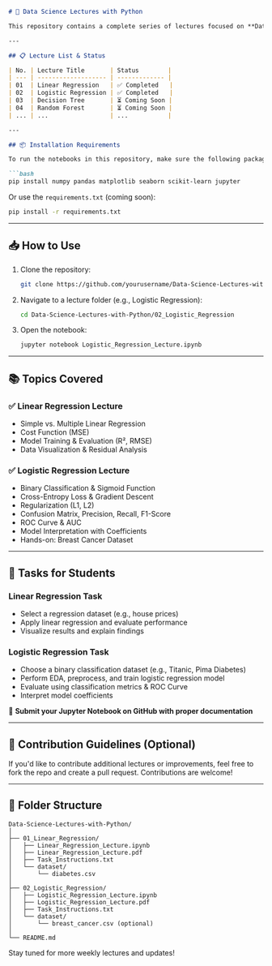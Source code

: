````markdown
# 📘 Data Science Lectures with Python

This repository contains a complete series of lectures focused on **Data Science and Machine Learning** using Python. Each lecture covers both **theoretical concepts** and **hands-on implementation** using real-world datasets. Designed for students and beginners, this series provides weekly learning materials, coding tasks, and project-based learning opportunities.

---

## 📋 Lecture List & Status

| No. | Lecture Title       | Status        |
| --- | ------------------- | ------------- |
| 01  | Linear Regression   | ✅ Completed   |
| 02  | Logistic Regression | ✅ Completed   |
| 03  | Decision Tree       | ⏳ Coming Soon |
| 04  | Random Forest       | ⏳ Coming Soon |
| ... | ...                 | ...           |

---

## 📦 Installation Requirements

To run the notebooks in this repository, make sure the following packages are installed:

```bash
pip install numpy pandas matplotlib seaborn scikit-learn jupyter
````

Or use the `requirements.txt` (coming soon):

```bash
pip install -r requirements.txt
```

---

## 📥 How to Use

1. Clone the repository:

   ```bash
   git clone https://github.com/yourusername/Data-Science-Lectures-with-Python.git
   ```

2. Navigate to a lecture folder (e.g., Logistic Regression):

   ```bash
   cd Data-Science-Lectures-with-Python/02_Logistic_Regression
   ```

3. Open the notebook:

   ```bash
   jupyter notebook Logistic_Regression_Lecture.ipynb
   ```

---

## 📚 Topics Covered

### ✅ Linear Regression Lecture

* Simple vs. Multiple Linear Regression
* Cost Function (MSE)
* Model Training & Evaluation (R², RMSE)
* Data Visualization & Residual Analysis

### ✅ Logistic Regression Lecture

* Binary Classification & Sigmoid Function
* Cross-Entropy Loss & Gradient Descent
* Regularization (L1, L2)
* Confusion Matrix, Precision, Recall, F1-Score
* ROC Curve & AUC
* Model Interpretation with Coefficients
* Hands-on: Breast Cancer Dataset

---

## 📃 Tasks for Students

### Linear Regression Task

* Select a regression dataset (e.g., house prices)
* Apply linear regression and evaluate performance
* Visualize results and explain findings

### Logistic Regression Task

* Choose a binary classification dataset (e.g., Titanic, Pima Diabetes)
* Perform EDA, preprocess, and train logistic regression model
* Evaluate using classification metrics & ROC Curve
* Interpret model coefficients

📄 **Submit your Jupyter Notebook on GitHub with proper documentation**

---

## 🙌 Contribution Guidelines (Optional)

If you'd like to contribute additional lectures or improvements, feel free to fork the repo and create a pull request. Contributions are welcome!

---

## 🧱 Folder Structure

```
Data-Science-Lectures-with-Python/
│
├── 01_Linear_Regression/
│   ├── Linear_Regression_Lecture.ipynb
│   ├── Linear_Regression_Lecture.pdf
│   ├── Task_Instructions.txt
│   └── dataset/
│       └── diabetes.csv
│
├── 02_Logistic_Regression/
│   ├── Logistic_Regression_Lecture.ipynb
│   ├── Logistic_Regression_Lecture.pdf
│   ├── Task_Instructions.txt
│   └── dataset/
│       └── breast_cancer.csv (optional)
│
└── README.md
```

Stay tuned for more weekly lectures and updates!

